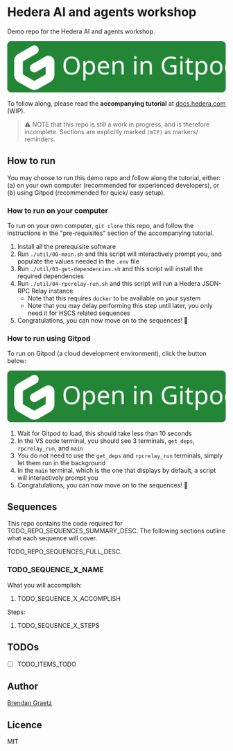 # Hedera AI and agents workshop

Demo repo for the Hedera AI and agents workshop.

<a href="https://gitpod.io/?autostart=true&editor=code&workspaceClass=g1-standard#https://github.com/hedera-dev/hedera-ai-agent-workshop" target="_blank" rel="noreferrer">
  <img src="./img/gitpod-open-button.svg" />
</a>

To follow along, please read the **accompanying tutorial** at [docs.hedera.com](#TODO_TUTORIAL_ROOT_LINK) (WIP).

> ⚠️ NOTE that this repo is still a work in progress,
> and is therefore incomplete.
> Sections are explicitly marked `(WIP)` as markers/ reminders.

## How to run

You may choose to run this demo repo and follow along the tutorial, either:
(a) on your own computer (recommended for experienced developers), or
(b) using Gitpod (recommended for quick/ easy setup).

### How to run on your computer

To run on your own computer, `git clone` this repo,
and follow the instructions in the "pre-requisites" section of the accompanying tutorial.

1. Install all the prerequisite software
1. Run `./util/00-main.sh` and this script will interactively prompt you,
   and populate the values needed in the `.env` file
1. Run `./util/03-get-dependencies.sh` and this script will install the required dependencies
1. Run `./util/04-rpcrelay-run.sh` and this script will run a Hedera JSON-RPC Relay instance
   - Note that this requires `docker` to be available on your system
   - Note that you may delay performing this step until later,
     you only need it for HSCS related sequences
1. Congratulations, you can now move on to the sequences! 🎉

### How to run using Gitpod

To run on Gitpod (a cloud development environment), click the button below:

<a href="https://gitpod.io/?autostart=true&editor=code&workspaceClass=g1-standard#https://github.com/hedera-dev/hedera-ai-agent-workshop" target="_blank" rel="noreferrer">
  <img src="./img/gitpod-open-button.svg" />
</a>

1. Wait for Gitpod to load, this should take less than 10 seconds
1. In the VS code terminal, you should see 3 terminals, `get_deps`, `rpcrelay_run`, and `main`
1. You do not need to use the `get_deps` and `rpcrelay_run` terminals, simply let them run in the background
1. In the `main` terminal, which is the one that displays by default, a script will interactively prompt you
1. Congratulations, you can now move on to the sequences! 🎉

## Sequences

This repo contains the code required for TODO_REPO_SEQUENCES_SUMMARY_DESC.
The following sections outline what each sequence will cover.

TODO_REPO_SEQUENCES_FULL_DESC.

### TODO_SEQUENCE_X_NAME

<!--
[Go to accompanying tutorial](#TODO_TUTORIAL_SEQUENCE_LINK). (WIP)
-->

What you will accomplish:

1. TODO_SEQUENCE_X_ACCOMPLISH

<!--
Video:

[![](https://i.ytimg.com/vi/TODO_SEQUENCE_X_NAME_YT_VID_CODE/maxresdefault.jpg)](https://www.youtube.com/watch?v=TODO_SEQUENCE_X_NAME_YT_VID_CODE&list=TODO_SEQUENCE_X_NAME_YT_PL_CODE)

-->

Steps:

1. TODO_SEQUENCE_X_STEPS

## TODOs

- [ ] TODO_ITEMS_TODO

## Author

[Brendan Graetz](https://blog.bguiz.com/)

## Licence

MIT
